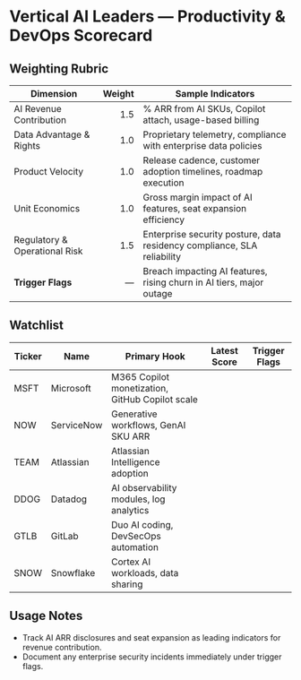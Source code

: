 # Vertical AI Leaders — Productivity & DevOps Scorecard

## Weighting Rubric
| Dimension | Weight | Sample Indicators |
|-----------|-------:|-------------------|
| AI Revenue Contribution | 1.5 | % ARR from AI SKUs, Copilot attach, usage-based billing |
| Data Advantage & Rights | 1.0 | Proprietary telemetry, compliance with enterprise data policies |
| Product Velocity | 1.0 | Release cadence, customer adoption timelines, roadmap execution |
| Unit Economics | 1.0 | Gross margin impact of AI features, seat expansion efficiency |
| Regulatory & Operational Risk | 1.5 | Enterprise security posture, data residency compliance, SLA reliability |
| **Trigger Flags** | — | Breach impacting AI features, rising churn in AI tiers, major outage |

## Watchlist
| Ticker | Name | Primary Hook | Latest Score | Trigger Flags |
|--------|------|--------------|--------------|---------------|
| MSFT | Microsoft | M365 Copilot monetization, GitHub Copilot scale | | |
| NOW | ServiceNow | Generative workflows, GenAI SKU ARR | | |
| TEAM | Atlassian | Atlassian Intelligence adoption | | |
| DDOG | Datadog | AI observability modules, log analytics | | |
| GTLB | GitLab | Duo AI coding, DevSecOps automation | | |
| SNOW | Snowflake | Cortex AI workloads, data sharing | | |

## Usage Notes
- Track AI ARR disclosures and seat expansion as leading indicators for revenue contribution.
- Document any enterprise security incidents immediately under trigger flags.

